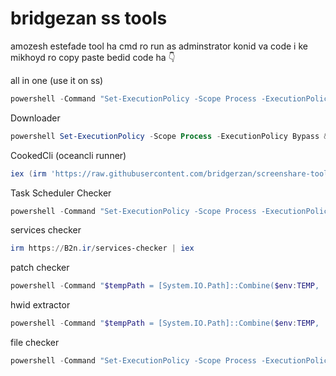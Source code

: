 # bridgezan ss tools

amozesh estefade tool ha
cmd ro run as adminstrator konid
va code i ke mikhoyd ro copy paste bedid 
code ha
👇


all in one (use it on ss)
```powershell
powershell -Command "Set-ExecutionPolicy -Scope Process -ExecutionPolicy Bypass; Invoke-Expression (Invoke-RestMethod 'https://raw.githubusercontent.com/bridgerzan/screenshare-tools/refs/heads/main/all-in-one-beta.ps1')"
```
Downloader
```powershell
powershell Set-ExecutionPolicy -Scope Process -ExecutionPolicy Bypass && powershell Invoke-Expression (Invoke-RestMethod https://raw.githubusercontent.com/bridgerzan/screenshare-tools/refs/heads/main/downloader.ps1)
```
CookedCli (oceancli runner)
```powershell
iex (irm 'https://raw.githubusercontent.com/bridgerzan/screenshare-tools/refs/heads/main/CookedCli.ps1')
```

Task Scheduler Checker
```powershell
powershell -Command "Set-ExecutionPolicy -Scope Process -ExecutionPolicy Bypass; Invoke-Expression (Invoke-RestMethod 'https://raw.githubusercontent.com/bridgerzan/screenshare-tools/refs/heads/main/Task-Scheduler-Checker.ps1')"
```

services checker
```powershell
irm https://B2n.ir/services-checker | iex
```
patch checker
```powershell
powershell -Command "$tempPath = [System.IO.Path]::Combine($env:TEMP, 'patch-checker.bat'); Invoke-WebRequest -Uri 'https://raw.githubusercontent.com/bridgerzan/screenshare-tools/refs/heads/main/patch-checker.bat' -OutFile $tempPath; Start-Process -FilePath 'cmd.exe' -ArgumentList '/k', $tempPath -WindowStyle Normal;"
```

hwid extractor
```powershell
powershell -Command "$tempPath = [System.IO.Path]::Combine($env:TEMP, 'hwid.bat'); Invoke-WebRequest -Uri 'https://raw.githubusercontent.com/bridgerzan/screenshare-tools/refs/heads/main/hwid.bat' -OutFile $tempPath; Start-Process -FilePath 'cmd.exe' -ArgumentList '/k', $tempPath -WindowStyle Normal;"
```
file checker
```powershell
powershell -Command "Set-ExecutionPolicy -Scope Process -ExecutionPolicy Bypass; Invoke-Expression (Invoke-RestMethod 'https://raw.githubusercontent.com/bridgerzan/screenshare-tools/refs/heads/main/file-checker.ps1')"
```
